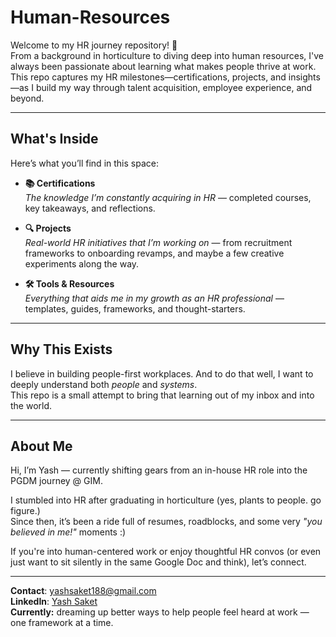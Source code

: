 # Human-Resources
Welcome to my HR journey repository! 🌱  
From a background in horticulture to diving deep into human resources, I've always been passionate about learning what makes people thrive at work. This repo captures my HR milestones—certifications, projects, and insights—as I build my way through talent acquisition, employee experience, and beyond.

---

## What's Inside

Here’s what you’ll find in this space:

- **📚 Certifications**  
  *The knowledge I’m constantly acquiring in HR* — completed courses, key takeaways, and reflections.

- **🔍 Projects**  
  *Real-world HR initiatives that I’m working on* — from recruitment frameworks to onboarding revamps, and maybe a few creative experiments along the way.

- **🛠️ Tools & Resources**  
  *Everything that aids me in my growth as an HR professional* — templates, guides, frameworks, and thought-starters.

---

## Why This Exists

I believe in building people-first workplaces. And to do that well, I want to deeply understand both *people* and *systems*.  
This repo is a small attempt to bring that learning out of my inbox and into the world.

---

## About Me

Hi, I’m Yash — currently shifting gears from an in-house HR role into the PGDM journey @ GIM.  

I stumbled into HR after graduating in horticulture (yes, plants to people. go figure.)  
Since then, it’s been a ride full of resumes, roadblocks, and some very *"you believed in me!"* moments :)

If you're into human-centered work or enjoy thoughtful HR convos (or even just want to sit silently in the same Google Doc and think), let’s connect.

---

**Contact**: yashsaket188@gmail.com  
**LinkedIn**: [Yash Saket](https://www.linkedin.com/in/yash-saket/)  
**Currently:** dreaming up better ways to help people feel heard at work — one framework at a time.
